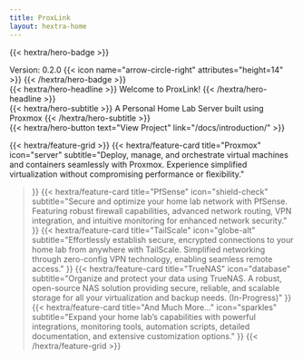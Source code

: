 ```yaml
---
title: ProxLink
layout: hextra-home
---
```


{{< hextra/hero-badge >}}
  <div class="hx-w-2 hx-h-2 hx-rounded-full hx-bg-primary-400"></div>
  <span>Version: 0.2.0</span>
  {{< icon name="arrow-circle-right" attributes="height=14" >}}
{{< /hextra/hero-badge >}}

<div class="hx-mt-6 hx-mb-6">
{{< hextra/hero-headline >}}
  Welcome to ProxLink!
{{< /hextra/hero-headline >}}
</div>

<div class="hx-mb-12">
{{< hextra/hero-subtitle >}}
  A Personal Home Lab Server built using Proxmox
{{< /hextra/hero-subtitle >}}
</div>


<div class="hx-mb-6">
{{< hextra/hero-button text="View Project" link="/docs/introduction/" >}}
</div>

<div class="hx-mt-6"></div>

{{< hextra/feature-grid >}}
  {{< hextra/feature-card
    title="Proxmox"
    icon="server"
    subtitle="Deploy, manage, and orchestrate virtual machines and containers seamlessly with Proxmox. Experience simplified virtualization without compromising performance or flexibility."
  >}}
  {{< hextra/feature-card
    title="PfSense"
    icon="shield-check"
    subtitle="Secure and optimize your home lab network with PfSense. Featuring robust firewall capabilities, advanced network routing, VPN integration, and intuitive monitoring for enhanced network security."
  >}}
  {{< hextra/feature-card
    title="TailScale"
    icon="globe-alt"
    subtitle="Effortlessly establish secure, encrypted connections to your home lab from anywhere with TailScale. Simplified networking through zero-config VPN technology, enabling seamless remote access."
  >}}
  {{< hextra/feature-card
    title="TrueNAS"
    icon="database"
    subtitle="Organize and protect your data using TrueNAS. A robust, open-source NAS solution providing secure, reliable, and scalable storage for all your virtualization and backup needs. (In-Progress)"
  >}}
  {{< hextra/feature-card
    title="And Much More..."
    icon="sparkles"
    subtitle="Expand your home lab’s capabilities with powerful integrations, monitoring tools, automation scripts, detailed documentation, and extensive customization options."
  >}}
{{< /hextra/feature-grid >}}